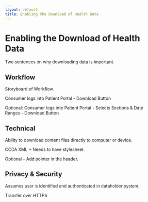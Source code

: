 ```yaml
---
layout: default
title: Enabling the Download of Health Data
---
```


# Enabling the Download of Health Data

Two sentences on why downloading data is important.

## Workflow

Storyboard of Workflow.

Consumer logs into Patient Portal - Download Button

Optional:
Consumer logs into Patient Portal - Selects Sections & Date Ranges - Download Button

## Technical

Ability to download content files directly to computer or device.

CCDA XML + Needs to have stylesheet.

Optional - Add pointer in the header.

## Privacy & Security

Assumes user is identified and authenticated in dataholder system.

Transfer over HTTPS